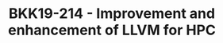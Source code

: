 ---
categories:
- bkk19
description: LLVM has reached a sufficient level as a compiler for system programming.<br
  /> However, there are several problems as compilers for HPC applications.<br />
  Therefore, we are improving and enhancing LLVM for HPC.<br /> In this presentation,
  we report our activities on register allocation,<br /> vectorization, and software
  pipelining for AArch 64.<br /> Also, we talk about some optimizations required to
  further<br /> improve the performance of HPC applications.<br />
image:
  featured: 'true'
  path: /assets/images/featured-images/bkk19/BKK19-214.png
session_attendee_num: '14'
session_id: BKK19-214
session_room: Session Room 1 (Lotus 1-2)
session_slot:
  end_time: '2019-04-02 12:25:00'
  start_time: '2019-04-02 12:00:00'
session_speakers:
- speaker_bio: In 1992, He joined Fujitsu Laboratories Ltd. His research interests
    are in the area of compiler optimizations and computer architectures. He joined
    Linaro as member engineer in 2017.
  speaker_company: FUJITSU LABORATORIES LTD.
  speaker_image: /assets/images/speakers/bkk19/masaki-arai.jpg
  speaker_location: ''
  speaker_name: Masaki Arai
  speaker_position: Senior Researcher
  speaker_username: masaki.arai
session_track: HPC
tag: session
tags:
- Tools
- IoT Fog/Gateway/Edge Computing
- Machine Learning/AI
title: BKK19-214 - Improvement and enhancement of LLVM for HPC
---